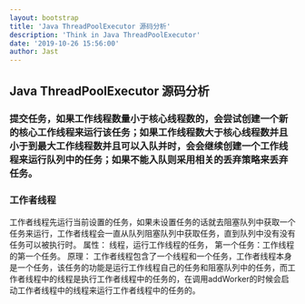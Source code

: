 ```yaml
---
layout: bootstrap
title: 'Java ThreadPoolExecutor 源码分析'
description: 'Think in Java ThreadPoolExecutor'
date: '2019-10-26 15:56:00'
author: Jast
---
```

## Java ThreadPoolExecutor 源码分析

### 提交任务，如果工作线程数量小于核心线程数的，会尝试创建一个新的核心工作线程来运行该任务；如果工作线程数大于核心线程数并且小于到最大工作线程数并且可以入队并时，会会继续创建一个工作线程来运行队列中的任务；如果不能入队则采用相关的丢弃策略来丢弃任务。

### 工作者线程
工作者线程先运行当前设置的任务，如果未设置任务的话就去阻塞队列中获取一个任务来运行，工作者线程会一直从队列阻塞队列中获取任务，直到队列中没有没有任务可以被执行时。
属性：
线程，运行工作线程的任务，
第一个任务：工作线程的第一个任务。
原理：
工作者线程包含了一个线程和一个任务，工作者线程本身是一个任务，该任务的功能是运行工作线程自己的任务和阻塞队列中的任务，而工作者线程中的线程是执行工作者线程中的任务的，在调用addWorker的时候会启动工作者线程中的线程来运行工作者线程中的任务的。